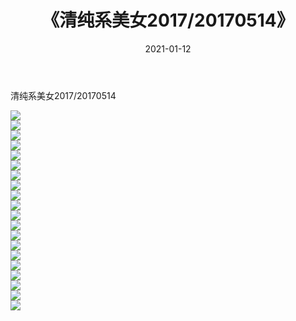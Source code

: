 ﻿---
layout: post
title:  《清纯系美女2017/20170514》
date:   2021-01-12
img: http://pic.660000.xyz/1:/清纯系美女/2017/20170514/000.jpg
categories: [美女, 清纯, 唯美]
---

清纯系美女2017/20170514

 ![](http://pic.660000.xyz/1:/清纯系美女/2017/20170514/001.png) <br>![](http://pic.660000.xyz/1:/清纯系美女/2017/20170514/002.png) <br>![](http://pic.660000.xyz/1:/清纯系美女/2017/20170514/003.png) <br>![](http://pic.660000.xyz/1:/清纯系美女/2017/20170514/004.png) <br>![](http://pic.660000.xyz/1:/清纯系美女/2017/20170514/005.png) <br>![](http://pic.660000.xyz/1:/清纯系美女/2017/20170514/006.png) <br>![](http://pic.660000.xyz/1:/清纯系美女/2017/20170514/007.png) <br>![](http://pic.660000.xyz/1:/清纯系美女/2017/20170514/008.png) <br>![](http://pic.660000.xyz/1:/清纯系美女/2017/20170514/009.png) <br>![](http://pic.660000.xyz/1:/清纯系美女/2017/20170514/010.png) <br>![](http://pic.660000.xyz/1:/清纯系美女/2017/20170514/011.png) <br>![](http://pic.660000.xyz/1:/清纯系美女/2017/20170514/012.png) <br>![](http://pic.660000.xyz/1:/清纯系美女/2017/20170514/013.png) <br>![](http://pic.660000.xyz/1:/清纯系美女/2017/20170514/014.png) <br>![](http://pic.660000.xyz/1:/清纯系美女/2017/20170514/015.png) <br>![](http://pic.660000.xyz/1:/清纯系美女/2017/20170514/016.png) <br>![](http://pic.660000.xyz/1:/清纯系美女/2017/20170514/017.png) <br>![](http://pic.660000.xyz/1:/清纯系美女/2017/20170514/018.png) <br>![](http://pic.660000.xyz/1:/清纯系美女/2017/20170514/019.png) <br>![](http://pic.660000.xyz/1:/清纯系美女/2017/20170514/020.png) <br>